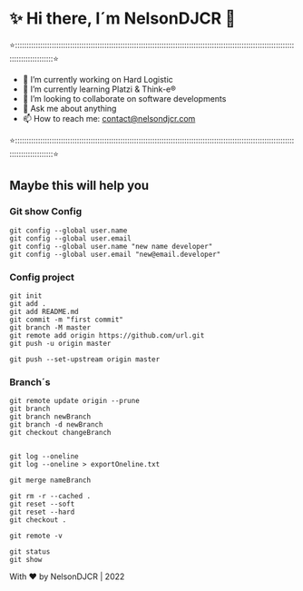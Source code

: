 # ✨  Hi there, I´m NelsonDJCR 👋

⭐:::::::::::::::::::::::::::::::::::::::::::::::::::::::::::::::::::::::::::::::::::::::::::::::::::::::::::::::::::::::::::::::::::::::::::::⭐
- 🔭 I’m currently working on Hard Logistic
- 🌱 I’m currently learning Platzi & Think-e®
- 👯 I’m looking to collaborate on software developments
- 💬 Ask me about anything
- 📫 How to reach me: contact@nelsondjcr.com

⭐:::::::::::::::::::::::::::::::::::::::::::::::::::::::::::::::::::::::::::::::::::::::::::::::::::::::::::::::::::::::::::::::::::::::::::::⭐


## Maybe this will help you




### Git show Config
```
git config --global user.name 
git config --global user.email
git config --global user.name "new name developer"
git config --global user.email "new@email.developer"

```

### Config project

```
git init
git add .
git add README.md
git commit -m "first commit"
git branch -M master
git remote add origin https://github.com/url.git
git push -u origin master

git push --set-upstream origin master
```

### Branch´s

```
git remote update origin --prune
git branch
git branch newBranch
git branch -d newBranch
git checkout changeBranch


git log --oneline 
git log --oneline > exportOneline.txt

git merge nameBranch

```

```
git rm -r --cached . 
git reset --soft
git reset --hard
git checkout .

git remote -v

git status
git show
```


With ❤ by NelsonDJCR | 2022

